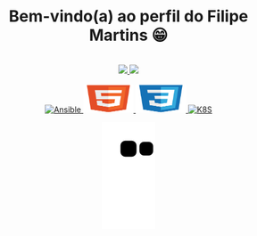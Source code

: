 <div align="center">
 <h1> Bem-vindo(a) ao perfil do Filipe Martins 😁</h1>
 <br>
 <div>
   <a href="https://github.com/famartins27">
   <img height="180em" src="https://github-readme-stats.vercel.app/api?username=famartins27&show_icons=true&theme=tokyonight&include_all_commits=true&count_private=true"/>
   <img height="180em" src="https://github-readme-stats.vercel.app/api/top-langs/?username=famartins27&layout=compact&langs_count=6&theme=tokyonight"/>

 </div>
 <div style="display: inline_block" align="center"><br>
  <img alt="Ansible" height="50" width="90" src="https://cdn.jsdelivr.net/gh/devicons/devicon/icons/ansible/ansible-original.svg">
  <img alt="HTML" height="50" width="90" src="https://raw.githubusercontent.com/devicons/devicon/master/icons/html5/html5-original.svg">
  <img alt="CSS" height="50" width="90" src="https://raw.githubusercontent.com/devicons/devicon/master/icons/css3/css3-original.svg">
  <img alt="K8S" height="50" with="90" src="https://cdn.jsdelivr.net/gh/devicons/devicon/icons/kubernetes/kubernetes-plain-wordmark.svg">
 </div>
 
<!--  ### Pra conteúdo sobre programação me segue a gente nas redes abaixo!
 
 <div> 
  <a href="" target="_blank"><img src="https://img.shields.io/badge/YouTube-FF0000?style=for-the-badge&logo=youtube&logoColor=white" target="_blank"></a>
  <a href="" target="_blank"><img src="https://img.shields.io/badge/-Instagram-%23E4405F?style=for-the-badge&logo=instagram&logoColor=white" target="_blank"></a>
  <a href="" target="_blank"><img src="https://img.shields.io/badge/Discord-7289DA?style=for-the-badge&logo=discord&logoColor=white" target="_blank"></a> 
  <a href = ""><img src="https://img.shields.io/badge/-Gmail-%23333?style=for-the-badge&logo=gmail&logoColor=white" target="_blank"></a>
  <a href="" target="_blank"><img src="https://img.shields.io/badge/-LinkedIn-%230077B5?style=for-the-badge&logo=linkedin&logoColor=white" target="_blank"></a>
 </div> -->
 
 ![Snake animation](https://github.com/famartins27/famartins27/blob/output/github-contribution-grid-snake.svg)

</div>
